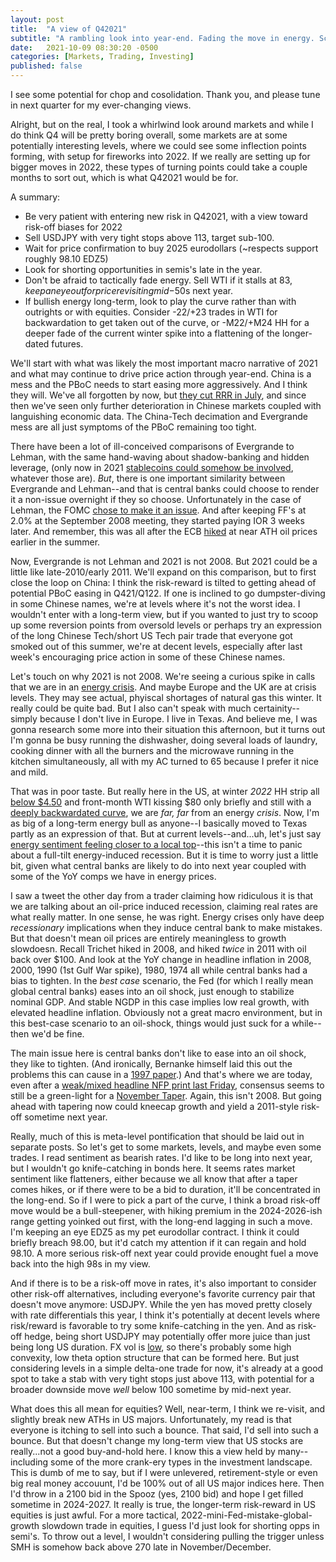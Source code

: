 ```yaml
---
layout: post
title:  "A view of Q42021"
subtitle: "A rambling look into year-end. Fading the move in energy. Scooping up some yen. And why 2022 won't be 2008 (but could be like 2011)"
date:   2021-10-09 08:30:20 -0500
categories: [Markets, Trading, Investing]
published: false
---
```


I see some potential for chop and cosolidation. Thank you, and please tune in next quarter for my ever-changing views.

Alright, but on the real, I took a whirlwind look around markets and while I do think Q4 will be pretty boring overall, some markets are at some potentially interesting levels, where we could see some inflection points forming, with setup for fireworks into 2022. If we really are setting up for bigger moves in 2022, these types of turning points could take a couple months to sort out, which is what Q42021 would be for.

A summary:
- Be very patient with entering new risk in Q42021, with a view toward risk-off biases for 2022
- Sell USDJPY with very tight stops above 113, target sub-100.
- Wait for price confirmation to buy 2025 eurodollars (~respects support roughly 98.10 EDZ5)
- Look for shorting opportunities in semis's late in the year.
- Don't be afraid to tactically fade energy. Sell WTI if it stalls at $83, keep an eye out for price revisiting mid-$50s next year. 
- If bullish energy long-term, look to play the curve rather than with outrights or with equities. Consider -22/+23 trades in WTI for backwardation to get taken out of the curve, or -M22/+M24 HH for a deeper fade of the current winter spike into a flattening of the longer-dated futures.

We'll start with what was likely the most important macro narrative of 2021 and what may continue to drive price action through year-end. China is a mess and the PBoC needs to start easing more aggressively. And I think they will. We've all forgotten by now, but [they cut RRR in July](https://www.reuters.com/business/chinas-surprise-rrr-cut-gets-markets-pondering-rate-cuts-other-easing-2021-07-14/), and since then we've seen only further deterioration in Chinese markets coupled with languishing economic data. The China-Tech decimation and Evergrande mess are all just symptoms of the PBoC remaining too tight. 

There have been a lot of ill-conceived comparisons of Evergrande to Lehman, with the same hand-waving about shadow-banking and hidden leverage, (only now in 2021 [stablecoins could somehow be involved](https://www.cnbc.com/2021/09/21/evergrande-crisis-could-drag-down-tether-and-other-cryptocurrencies.html), whatever those are). *But*, there is one important similarity between Evergrande and Lehman--and that is central banks could choose to render it a non-issue overnight if they so choose. Unfortunately in the case of Lehman, the FOMC [chose to make it an issue](https://www.federalreserve.gov/newsevents/pressreleases/monetary20080916a.htm). And after keeping FF's at 2.0% at the September 2008 meeting, they started paying IOR 3 weeks later. And remember, this was all after the ECB [hiked](https://www.ecb.europa.eu/press/pressconf/2008/html/is080703.en.html) at near ATH oil prices earlier in the summer. 

Now, Evergrande is not Lehman and 2021 is not 2008. But 2021 could be a little like late-2010/early 2011. We'll expand on this comparison, but to first close the loop on China: I think the risk-reward is tilted to getting ahead of potential PBoC easing in Q421/Q122. If one is inclined to go dumpster-diving in some Chinese names, we're at levels where it's not the worst idea. I wouldn't enter with a long-term view, but if you wanted to just try to scoop up some reversion points from oversold levels or perhaps try an expression of the long Chinese Tech/short US Tech pair trade that everyone got smoked out of this summer, we're at decent levels, especially after last week's encouraging price action in some of these Chinese names.

Let's touch on why 2021 is not 2008. We're seeing a curious spike in calls that we are in an [energy crisis](https://www.bloomberg.com/news/articles/2021-09-27/europe-s-energy-crisis-is-about-to-go-global-as-gas-prices-soar). And maybe Europe and the UK are at crisis levels. They may see actual, phyiscal shortages of natural gas this winter. It really could be quite bad. But I also can't speak with much certainity--simply because I don't live in Europe. I live in Texas. And believe me, I was gonna research some more into their situation this afternoon, but  it turns out I'm gonna be busy running the dishwasher, doing several loads of laundry, cooking dinner with all the burners and the microwave running in the kitchen simultaneously, all with my AC turned to 65 because I prefer it nice and mild. 

That was in poor taste. But really here in the US, at winter *2022* HH strip all [below $4.50](https://www.cmegroup.com/markets/energy/natural-gas/natural-gas.quotes.html) and front-month WTI kissing $80 only briefly and still with a [deeply backwardated curve](https://www.cmegroup.com/markets/energy/crude-oil/light-sweet-crude.quotes.html), we are *far, far* from an energy *crisis*. Now, I'm as big of a long-term energy bull as anyone--I basically moved to Texas partly as an expression of that. But at current levels--and...uh, let's just say [energy sentiment feeling closer to a local top](https://twitter.com/Jkylebass/status/1445013121874210821)--this isn't a time to panic about a full-tilt energy-induced recession. But it is time to worry just a little bit, given what central banks are likely to do into next year coupled with some of the YoY comps we have in energy prices.

I saw a tweet the other day from a trader claiming how ridiculous it is that we are talking about an oil-price induced recession, claiming real rates are what really matter. In one sense, he was right. Energy crises only have deep *recessionary* implications when they induce central bank to make mistakes. But that doesn't mean oil prices are entirely meaningless to growth slowdoesn. Recall Trichet hiked in 2008, and hiked *twice* in 2011 with oil back over $100. And look at the YoY change in headline inflation in 2008, 2000, 1990 (1st Gulf War spike), 1980, 1974 all while central banks had a bias to tighten. In the *best case* scenario, the Fed (for which I really mean global central banks) eases into an oil shock, just enough to stabilize nominal GDP. And stable NGDP in this case implies low real growth, with elevated headline inflation. Obviously not a great macro environment, but in this best-case scenario to an oil-shock, things would just suck for a while--then we'd be fine.

The main issue here is central banks don't like to ease into an oil shock, they like to tighten. (And ironically, Bernanke himself laid this out the problems this can cause in a [1997 paper](https://www.brookings.edu/bpea-articles/systematic-monetary-policy-and-the-effects-of-oil-price-shocks/).) And that's where we are today, even after a [weak/mixed headline NFP print last Friday](https://finance.yahoo.com/news/september-jobs-report-labor-department-hiring-covid-2021-191337923.html), consensus seems to still be a green-light for a [November Taper](https://www.wsj.com/articles/jobs-report-keeps-fed-taper-on-track-for-november-11633700960). Again, this isn't 2008. But going ahead with tapering now could kneecap growth and yield a 2011-style risk-off sometime next year. 

Really, much of this is meta-level pontification that should be laid out in separate posts. So let's get to some markets, levels, and maybe even some trades. I read sentiment as bearish rates. I'd like to be long into next year, but I wouldn't go knife-catching in bonds here. It seems rates market sentiment like flatteners, either because we all know that after a taper comes hikes, or if there were to be a bid to duration, it'll be concentrated in the long-end. So if I were to pick a part of the curve, I think a broad risk-off move would be a bull-steepener, with hiking premium in the 2024-2026-ish range getting yoinked out first, with the long-end lagging in such a move. I'm keeping an eye EDZ5 as my pet eurodollar contract. I think it could briefly breach 98.00, but it'd catch my attention if it can regain and hold 98.10. A more serious risk-off next year could provide enought fuel a move back into the high 98s in my view.

And if there is to be a risk-off move in rates, it's also important to consider other risk-off alternatives, including everyone's favorite currency pair that doesn't move anymore: USDJPY. While the yen has moved pretty closely with rate differentials this year, I think it's potentially at decent levels where risk/reward is favorable to try some knife-catching in the yen. And as risk-off hedge, being short USDJPY may potentially offer more juice than just being long US duration. FX vol is [low](https://www.reuters.com/business/dollar-finds-footing-traders-wait-inflation-numbers-2021-06-08/#:~:text=With%20recent%20trading%20channels%20tight,down%200.2%25%20on%20the%20day), so there's probably some high convexity, low theta option structure that can be formed here. But just considering levels in a simple delta-one trade for now, it's already at a good spot to take a stab with very tight stops just above 113, with potential for a broader downside move *well* below 100 sometime by mid-next year.

What does this all mean for equities? Well, near-term, I think we re-visit, and slightly break new ATHs in US majors. Unfortunately, my read is that everyone is itching to sell into such a bounce. That said, I'd sell into such a bounce. But that doesn't change my long-term view that US stocks are really...not a good buy-and-hold here. I know this a view held by many--including some of the more crank-ery types in the investment landscape. This is dumb of me to say, but if I were unlevered, retirement-style or even big real money accouunt, I'd be 100% out of all US major indices here. Then I'd throw in a 2100 bid in the Spooz (yes, 2100 bid) and hope I get filled sometime in 2024-2027. It really is true, the longer-term risk-reward in US equities is just awful. For a more tactical, 2022-mini-Fed-mistake-global-growth slowdown trade in equities, I guess I'd just look for shorting opps in semi's. To throw out a level, I wouldn't considering pulling the trigger unless SMH is somehow back above 270 late in November/December.